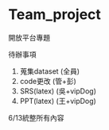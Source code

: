 # Team_project
開放平台專題

待辦事項
1. 蒐集dataset (全員)
2. code更改 (管+彭)
3. SRS(latex) (吳+vipDog)
4. PPT(latex) (王+vipDog)

6/13統整所有內容
